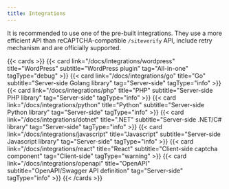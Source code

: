 ```yaml
---
title: Integrations
---
```


It is recommended to use one of the pre-built integrations. They use a more efficient API than reCAPTCHA-compatible `/siteverify` API, include retry mechanism and are officially supported.

{{< cards >}}
  {{< card link="/docs/integrations/wordpress" title="WordPress" subtitle="WordPress plugin" tag="All-in-one" tagType="debug" >}}
  {{< card link="/docs/integrations/go" title="Go" subtitle="Server-side Golang library" tag="Server-side" tagType="info" >}}
  {{< card link="/docs/integrations/php" title="PHP" subtitle="Server-side PHP library" tag="Server-side" tagType="info" >}}
  {{< card link="/docs/integrations/python" title="Python" subtitle="Server-side Python library" tag="Server-side" tagType="info" >}}
  {{< card link="/docs/integrations/dotnet" title=".NET" subtitle="Server-side .NET/C# library" tag="Server-side" tagType="info" >}}
  {{< card link="/docs/integrations/javascript" title="Javascript" subtitle="Server-side Javascript library" tag="Server-side" tagType="info" >}}
  {{< card link="/docs/integrations/react" title="React" subtitle="Client-side captcha component" tag="Client-side" tagType="warning" >}}
  {{< card link="/docs/integrations/openapi" title="OpenAPI" subtitle="OpenAPI/Swagger API definition" tag="Server-side" tagType="info" >}}
{{< /cards >}}